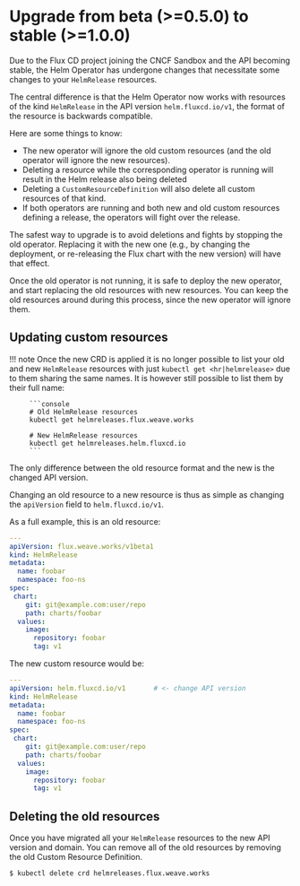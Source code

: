# Upgrade from beta (>=0.5.0) to stable (>=1.0.0)

Due to the Flux CD project joining the CNCF Sandbox and the API
becoming stable, the Helm Operator has undergone changes that
necessitate some changes to your `HelmRelease` resources.

The central difference is that the Helm Operator now works with
resources of the kind `HelmRelease` in the API version
`helm.fluxcd.io/v1`, the format of the resource is backwards
compatible.

Here are some things to know:

- The new operator will ignore the old custom resources (and the old
  operator will ignore the new resources).
- Deleting a resource while the corresponding operator is running
  will result in the Helm release also being deleted
- Deleting a `CustomResourceDefinition` will also delete all
  custom resources of that kind.
- If both operators are running and both new and old custom resources
  defining a release, the operators will fight over the release.
  
The safest way to upgrade is to avoid deletions and fights by stopping
the old operator. Replacing it with the new one (e.g., by changing the
deployment, or re-releasing the Flux chart with the new version) will
have that effect.

Once the old operator is not running, it is safe to deploy the new
operator, and start replacing the old resources with new
resources. You can keep the old resources around during this process,
since the new operator will ignore them.

## Updating custom resources

!!! note
         Once the new CRD is applied it is no longer possible to list your old
         and new `HelmRelease` resources with just
         `kubectl get <hr|helmrelease>` due to them sharing the same names. It
         is however still possible to list them by their full name:
         
         ```console
         # Old HelmRelease resources
         kubectl get helmreleases.flux.weave.works
         
         # New HelmRelease resources
         kubectl get helmreleases.helm.fluxcd.io
         ```

The only difference between the old resource format and the new is
the changed API version.

Changing an old resource to a new resource is thus as simple as
changing the `apiVersion` field to `helm.fluxcd.io/v1`.

As a full example, this is an old resource:

```yaml
---
apiVersion: flux.weave.works/v1beta1
kind: HelmRelease
metadata:
  name: foobar
  namespace: foo-ns
spec:
 chart:
    git: git@example.com:user/repo
    path: charts/foobar
  values:
    image:
      repository: foobar
      tag: v1
```

The new custom resource would be:

```yaml
---
apiVersion: helm.fluxcd.io/v1       # <- change API version
kind: HelmRelease
metadata:
  name: foobar
  namespace: foo-ns
spec:
 chart:
    git: git@example.com:user/repo
    path: charts/foobar
  values:
    image:
      repository: foobar
      tag: v1
```

## Deleting the old resources

Once you have migrated all your `HelmRelease` resources to the new API
version and domain. You can remove all of the old resources by removing
the old Custom Resource Definition.

```sh
$ kubectl delete crd helmreleases.flux.weave.works
```
